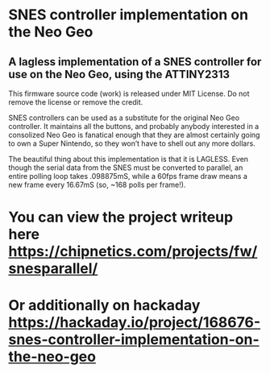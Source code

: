 # SNES controller implementation on the Neo Geo
## A lagless implementation of a SNES controller for use on the Neo Geo, using the ATTINY2313

This firmware source code (work) is released under MIT License.  Do not remove the license or remove the credit.

SNES controllers can be used as a substitute for the original Neo Geo controller. It maintains all the buttons, and probably anybody interested in a consolized Neo Geo is fanatical enough that they are almost certainly going to own a Super Nintendo, so they won’t have to shell out any more dollars.

The beautiful thing about this implementation is that it is LAGLESS. Even though the serial data from the SNES must be converted to parallel, an entire polling loop takes .098875mS, while a 60fps frame draw means a new frame every 16.67mS (so, ~168 polls per frame!).

# You can view the project writeup here https://chipnetics.com/projects/fw/snesparallel/

# Or additionally on hackaday https://hackaday.io/project/168676-snes-controller-implementation-on-the-neo-geo
